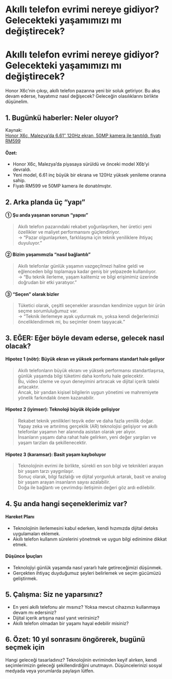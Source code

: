 # Akıllı telefon evrimi nereye gidiyor? Gelecekteki yaşamımızı mı değiştirecek?

<h1>Akıllı telefon evrimi nereye gidiyor? Gelecekteki yaşamımızı mı değiştirecek?</h1>
<p>Honor X6c&#8217;nin çıkışı, akıllı telefon pazarına yeni bir soluk getiriyor. Bu akış devam ederse, hayatımız nasıl değişecek? Geleceğin olasılıklarını birlikte düşünelim.</p>
<h2>1. Bugünkü haberler: Neler oluyor?</h2>
<p>Kaynak:<br />
<a href="https://soyacincau.com/2025/06/15/honor-x6c-malaysia-launch-specs-price/">Honor X6c, Malezya&#8217;da 6.61″ 120Hz ekran, 50MP kamera ile tanıtıldı, fiyatı RM599</a></p>
<h4>Özet:</h4>
<ul>
<li>Honor X6c, Malezya&#8217;da piyasaya sürüldü ve önceki model X6b&#8217;yi devraldı.</li>
<li>Yeni model, 6.61 inç büyük bir ekrana ve 120Hz yüksek yenileme oranına sahip.</li>
<li>Fiyatı RM599 ve 50MP kamera ile donatılmıştır.</li>
</ul>
<h2>2. Arka planda üç “yapı”</h2>
<h4>① Şu anda yaşanan sorunun “yapısı”</h4>
<blockquote>
<p>Akıllı telefon pazarındaki rekabet yoğunlaşırken, her üretici yeni özellikler ve maliyet performansını güçlendiriyor. <br />
→ &#8220;Pazar olgunlaşırken, farklılaşma için teknik yeniliklere ihtiyaç duyuluyor.&#8221;</p>
</blockquote>
<h4>② Bizim yaşamımızla “nasıl bağlantılı”</h4>
<blockquote>
<p>Akıllı telefonlar günlük yaşamın vazgeçilmezi haline geldi ve eğlenceden bilgi toplamaya kadar geniş bir yelpazede kullanılıyor. <br />
→ &#8220;Bu teknik ilerleme, yaşam kalitemiz ve bilgi erişimimiz üzerinde doğrudan bir etki yaratıyor.&#8221;</p>
</blockquote>
<h4>③ “Seçen” olarak bizler</h4>
<blockquote>
<p>Tüketici olarak, çeşitli seçenekler arasından kendimize uygun bir ürün seçme sorumluluğumuz var. <br />
→ &#8220;Teknik ilerlemeye ayak uydurmak mı, yoksa kendi değerlerimizi önceliklendirmek mi, bu seçimler önem taşıyacak.&#8221;</p>
</blockquote>
<h2>3. EĞER: Eğer böyle devam ederse, gelecek nasıl olacak?</h2>
<h4>Hipotez 1 (nötr): Büyük ekran ve yüksek performans standart hale geliyor</h4>
<blockquote>
<p>Akıllı telefonların büyük ekranı ve yüksek performansı standartlaşırsa, günlük yaşamda bilgi tüketimi daha konforlu hale gelecektir. <br />
Bu, video izleme ve oyun deneyimini artıracak ve dijital içerik talebi artacaktır. <br />
Ancak, bir yandan kişisel bilgilerin uygun yönetimi ve mahremiyete yönelik farkındalık önem kazanabilir.</p>
</blockquote>
<h4>Hipotez 2 (iyimser): Teknoloji büyük ölçüde gelişiyor</h4>
<blockquote>
<p>Rekabet teknik yenilikleri teşvik eder ve daha fazla yenilik doğar. <br />
Yapay zeka ve artırılmış gerçeklik (AR) teknolojisi gelişiyor ve akıllı telefonlar yaşamın her alanında asistan olarak yer alıyor. <br />
İnsanların yaşamı daha rahat hale gelirken, yeni değer yargıları ve yaşam tarzları da şekillenecektir.</p>
</blockquote>
<h4>Hipotez 3 (karamsar): Basit yaşam kayboluyor</h4>
<blockquote>
<p>Teknolojinin evrimi ile birlikte, sürekli en son bilgi ve teknikleri arayan bir yaşam tarzı yaygınlaşır. <br />
Sonuç olarak, bilgi fazlalığı ve dijital yorgunluk artarak, basit ve analog bir yaşam arayan insanların sayısı azalabilir. <br />
Doğa ile bağlantı ve çevrimdışı iletişimin değeri göz ardı edilebilir.</p>
</blockquote>
<h2>4. Şu anda hangi seçeneklerimiz var?</h2>
<h4>Hareket Planı</h4>
<ul>
<li>Teknolojinin ilerlemesini kabul ederken, kendi hızımızda dijital detoks uygulamaları eklemek.</li>
<li>Akıllı telefon kullanım sürelerini yönetmek ve uygun bilgi edinimine dikkat etmek.</li>
</ul>
<h4>Düşünce İpuçları</h4>
<ul>
<li>Teknolojiyi günlük yaşamda nasıl yararlı hale getireceğimizi düşünmek.</li>
<li>Gerçekten ihtiyaç duyduğumuz şeyleri belirlemek ve seçim gücümüzü geliştirmek.</li>
</ul>
<h2>5. Çalışma: Siz ne yaparsınız?</h2>
<ul>
<li>En yeni akıllı telefonu alır mısınız? Yoksa mevcut cihazınızı kullanmaya devam mı edersiniz?</li>
<li>Dijital içerik artışına nasıl yanıt verirsiniz?</li>
<li>Akıllı telefon olmadan bir yaşamı hayal edebilir misiniz?</li>
</ul>
<h2>6. Özet: 10 yıl sonrasını öngörerek, bugünü seçmek için</h2>
<p>Hangi geleceği tasarladınız? Teknolojinin evriminden keyif alırken, kendi seçimlerimizin geleceği şekillendirdiğini unutmayın. Düşüncelerinizi sosyal medyada veya yorumlarda paylaşın lütfen.</p>

